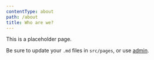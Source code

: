 ```yaml
---
contentType: about
path: /about
title: Who are we?
---
```

This is a placeholder page.

Be sure to update your `.md` files in `src/pages`, or use [admin](/admin).
